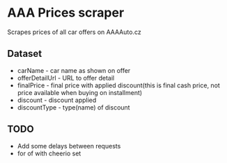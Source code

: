 # AAA Prices scraper

Scrapes prices of all car offers on AAAAuto.cz

## Dataset

* carName - car name as shown on offer
* offerDetailUrl - URL to offer detail
* finalPrice - final price with applied discount(this is final cash price, not price available when buying on installment)
* discount - discount applied
* discountType - type(name) of discount

## TODO

* Add some delays between requests
* for of with cheerio set
